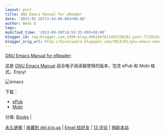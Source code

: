 ```yaml
---
layout: post
title: GNU Emacs Manual for eReader
date: '2013-01-26T11:54:00.003+08:00'
author: Wenh Q
tags:
modified_time: '2013-09-30T14:55:33.893+08:00'
blogger_id: tag:blogger.com,1999:blog-4961947611491238191.post-7725635480546092027
blogger_orig_url: http://binaryware.blogspot.com/2013/01/gnu-emacs-manual-for-ereader.html
---
```



[GNU Emacs Manual for
eReader](http://linuxtoy.org/archives/gnu-emacs-manual-for-ereader.html):

这是 [GNU Emacs
Manual](https://www.gnu.org/software/emacs/manual/emacs.html)
适合电子阅读器使用的版本，包含 ePub 和 Mobi 格式。Enjoy!

![emacs](http://lt-file.b0.upaiyun.com/files/2013/01/emacs-cover.png)

下载：


-   [ePub](http://linuxtoy.org/book/emacs_man.epub)
-   [Mobi](http://linuxtoy.org/book/emacs_man.mobi)

分类:
[Books](http://linuxtoy.org/category/books "View all posts in Books") |

[永久链接](http://linuxtoy.org/archives/gnu-emacs-manual-for-ereader.html)
|
[收藏到
del.icio.us](http://delicious.com/save?url=http://linuxtoy.org/archives/gnu-emacs-manual-for-ereader.html&title=GNU%20Emacs%20Manual%20for%20eReader)
|
[Email
给好友](mailto:?Subject=Check+This+Out&body=I+think+you'll+like+this:+http://linuxtoy.org/archives/gnu-emacs-manual-for-ereader.html)
|
[13
评论](http://linuxtoy.org/archives/gnu-emacs-manual-for-ereader.html#comments)
|
[捐助本站](http://linuxtoy.org/faq/donate)
